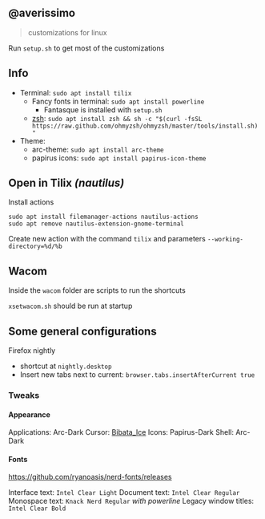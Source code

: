 ## @averissimo

> customizations for linux

Run `setup.sh` to get most of the customizations

## Info

* Terminal: `sudo apt install tilix`
  * Fancy fonts in terminal: `sudo apt install powerline`
    * Fantasque is installed with `setup.sh`
  * [zsh](https://ohmyz.sh/): `sudo apt install zsh && sh -c "$(curl -fsSL https://raw.github.com/ohmyzsh/ohmyzsh/master/tools/install.sh)"`
* Theme:
  * arc-theme: `sudo apt install arc-theme`
  * papirus icons: `sudo apt install papirus-icon-theme`

## Open in Tilix _(nautilus)_

Install actions

```
sudo apt install filemanager-actions nautilus-actions
sudo apt remove nautilus-extension-gnome-terminal
```

Create new action with the command `tilix` and parameters `--working-directory=%d/%b`

## Wacom

Inside the `wacom` folder are scripts to run the shortcuts

`xsetwacom.sh` should be run at startup

## Some general configurations

Firefox nightly 

* shortcut at `nightly.desktop`
* Insert new tabs next to current: `browser.tabs.insertAfterCurrent true` 

### Tweaks

#### Appearance

Applications: Arc-Dark
Cursor: [Bibata\_Ice](https://www.pling.com/s/Gnome/p/1197198/)
Icons: Papirus-Dark
Shell: Arc-Dark

#### Fonts

https://github.com/ryanoasis/nerd-fonts/releases

Interface text: `Intel Clear Light`
Document text: `Intel Clear Regular`
Monospace text: `Knack Nerd Regular` *with powerline*
Legacy window titles: `Intel Clear Bold`


